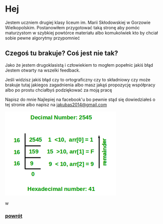 # Hej
Jestem uczniem drugiej klasy liceum im. Marii Skłodowskiej w Gorzowie Wielkopolskim.
Postanowiłem przygotować taką stronę aby pomóc maturzystom w szybkiej powtórce materiału albo komukolwiek kto by chciał sobie pewne algorytmy przypomnieć

## Czegoś tu brakuje? Coś jest nie tak?
Jako że jestem drugoklasistą i człowiekiem to mogłem popełnic jakiś błąd
Jestem otwarty na wszelki feedback.

Jeśli widzisz jakiś błąd czy to ortograficzny czy to składniowy czy może brakuje tutaj jakiegos zagadnienia albo masz jakąś propozycję współpracy albo po prostu chciałbyś podziękować za moją pracę

Napisz do mnie
Najlepiej na facebook'u bo pewnie stąd się dowiedziałeś o tej stronie albo napisz na jakubas2014@gmail.com

![](/images/decToHex.png)

w
### [powrót ](https://dogexd.github.io/algorytmy_matura/)
